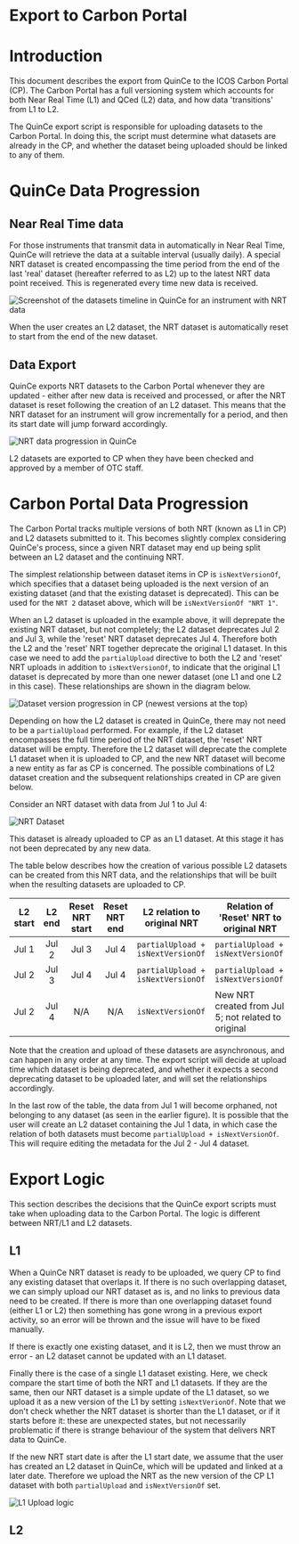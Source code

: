 # Export to Carbon Portal

# Introduction
This document describes the export from QuinCe to the ICOS Carbon Portal (CP). The Carbon Portal has a full versioning system which accounts for both Near Real Time (L1) and QCed (L2) data, and how data 'transitions' from L1 to L2.

The QuinCe export script is responsible for uploading datasets to the Carbon Portal. In doing this, the script must determine what datasets are already in the CP, and whether the dataset being uploaded should be linked to any of them.

# QuinCe Data Progression
## Near Real Time data
For those instruments that transmit data in automatically in Near Real Time, QuinCe will retrieve the data at a suitable interval (usually daily). A special NRT dataset is created encompassing the time period from the end of the last 'real' dataset (hereafter referred to as L2) up to the latest NRT data point received. This is regenerated every time new data is received.

![Screenshot of the datasets timeline in QuinCe for an instrument with NRT data](nrt_dataset.png "Screenshot of the datasets timeline in QuinCe for an instrument with NRT data")

When the user creates an L2 dataset, the NRT dataset is automatically reset to start from the end of the new dataset.

## Data Export
QuinCe exports NRT datasets to the Carbon Portal whenever they are updated - either after new data is received and processed, or after the NRT dataset is reset following the creation of an L2 dataset. This means that the NRT dataset for an instrument will grow incrementally for a period, and then its start date will jump forward accordingly.

![NRT data progression in QuinCe](L1_L2_progression.png "NRT data progression in QuinCe")

L2 datasets are exported to CP when they have been checked and approved by a member of OTC staff.

# Carbon Portal Data Progression
The Carbon Portal tracks multiple versions of both NRT (known as L1 in CP) and L2 datasets submitted to it. This becomes slightly complex considering QuinCe's process, since a given NRT dataset may end up being split between an L2 dataset and the continuing NRT.

The simplest relationship between dataset items in CP is `isNextVersionOf`, which specifies that a dataset being uploaded is the next version of an existing dataset (and that the existing dataset is deprecated). This can be used for the `NRT 2` dataset above, which will be `isNextVersionOf "NRT 1"`.

When an L2 dataset is uploaded in the example above, it will deprepate the existing NRT dataset, but not completely; the L2 dataset deprecates Jul 2 and Jul 3, while the 'reset' NRT dataset deprecates Jul 4. Therefore both the L2 and the 'reset' NRT together deprecate the original L1 dataset. In this case we need to add the `partialUpload` directive to both the L2 and 'reset' NRT uploads in addition to `isNextVersionOf`, to indicate that the original L1 dataset is deprecated by more than one newer dataset (one L1 and one L2 in this case). These relationships are shown in the diagram below.

![Dataset version progression in CP (newest versions at the top)](L1_L2_CPversions.png "Dataset version progression in CP (newest versions at the top)")

Depending on how the L2 dataset is created in QuinCe, there may not need to be a `partialUpload` performed. For example, if the L2 dataset encompasses the full time period of the NRT dataset, the 'reset' NRT dataset will be empty. Therefore the L2 dataset will deprecate the complete L1 dataset when it is uploaded to CP, and the new NRT dataset will become a new entity as far as CP is concerned. The possible combinations of L2 dataset creation and the subsequent relationships created in CP are given below.

Consider an NRT dataset with data from Jul 1 to Jul 4:

![NRT Dataset](J1-4_NRT.png "NRT Dataset")

This dataset is already uploaded to CP as an L1 dataset. At this stage it has not been deprecated by any new data.

The table below describes how the creation of various possible L2 datasets can be created from this NRT data, and the relationships that will be built when the resulting datasets are uploaded to CP.

| L2 start | L2 end | Reset NRT start | Reset NRT end | L2 relation to original NRT       | Relation of 'Reset' NRT to original NRT             |
|:--------:|:------:|:---------------:|:-------------:|-----------------------------------|-----------------------------------------------------|
| Jul 1    | Jul 2  | Jul 3           | Jul 4         | `partialUpload + isNextVersionOf` | `partialUpload + isNextVersionOf`                   |
| Jul 2    | Jul 3  | Jul 4           | Jul 4         | `partialUpload + isNextVersionOf` | `partialUpload + isNextVersionOf`                   |
| Jul 2    | Jul 4  | N/A             | N/A           | `isNextVersionOf`                 | New NRT created from Jul 5; not related to original |

Note that the creation and upload of these datasets are asynchronous, and can happen in any order at any time. The export script will decide at upload time which dataset is being deprecated, and whether it expects a second deprecating dataset to be uploaded later, and will set the relationships accordingly.

In the last row of the table, the data from Jul 1 will become orphaned, not belonging to any dataset (as seen in the earlier figure). It is possible that the user will create an L2 dataset containing the Jul 1 data, in which case the relation of both datasets must become `partialUpload + isNextVersionOf`. This will require editing the metadata for the Jul 2 - Jul 4 dataset.

# Export Logic
This section describes the decisions that the QuinCe export scripts must take when uploading data to the Carbon Portal. The logic is different between NRT/L1 and L2 datasets.

## L1

When a QuinCe NRT dataset is ready to be uploaded, we query CP to find any existing dataset that overlaps it. If there is no such overlapping dataset, we can simply upload our NRT dataset as is, and no links to previous data need to be created. If there is more than one overlapping dataset found (either L1 or L2) then something has gone wrong in a previous export activity, so an error will be thrown and the issue will have to be fixed manually.

If there is exactly one existing dataset, and it is L2, then we must throw an error - an L2 dataset cannot be updated with an L1 dataset.

Finally there is the case of a single L1 dataset existing. Here, we check compare the start time of both the NRT and L1 datasets. If they are the same, then our NRT dataset is a simple update of the L1 dataset, so we upload it as a new version of the L1 by setting `isNextVerionOf`. Note that we don't check whether the NRT dataset is shorter than the L1 dataset, or if it starts before it: these are unexpected states, but not necessarily problematic if there is strange behaviour of the system that delivers NRT data to QuinCe.

If the new NRT start date is after the L1 start date, we assume that the user has created an L2 dataset in QuinCe, which will be updated and linked at a later date. Therefore we upload the NRT as the new version of the CP L1 dataset with both `partialUpload` and `isNextVersionOf` set.

![L1 Upload logic](L1_flowchart.png "L1 Upload logic")

## L2
